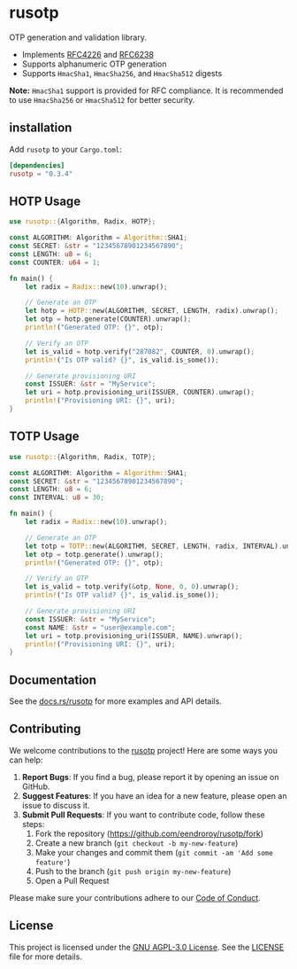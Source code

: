 # rusotp

OTP generation and validation library.

* Implements [RFC4226](https://datatracker.ietf.org/doc/html/rfc4226)
  and [RFC6238](https://datatracker.ietf.org/doc/html/rfc6238)
* Supports alphanumeric OTP generation
* Supports `HmacSha1`, `HmacSha256`, and `HmacSha512` digests

**Note:** `HmacSha1` support is provided for RFC compliance.
It is recommended to use `HmacSha256` or `HmacSha512` for better security.

## installation

Add `rusotp` to your `Cargo.toml`:

```toml
[dependencies]
rusotp = "0.3.4"
```

## HOTP Usage

```rust
use rusotp::{Algorithm, Radix, HOTP};

const ALGORITHM: Algorithm = Algorithm::SHA1;
const SECRET: &str = "12345678901234567890";
const LENGTH: u8 = 6;
const COUNTER: u64 = 1;

fn main() {
    let radix = Radix::new(10).unwrap();

    // Generate an OTP
    let hotp = HOTP::new(ALGORITHM, SECRET, LENGTH, radix).unwrap();
    let otp = hotp.generate(COUNTER).unwrap();
    println!("Generated OTP: {}", otp);

    // Verify an OTP
    let is_valid = hotp.verify("287082", COUNTER, 0).unwrap();
    println!("Is OTP valid? {}", is_valid.is_some());

    // Generate provisioning URI
    const ISSUER: &str = "MyService";
    let uri = hotp.provisioning_uri(ISSUER, COUNTER).unwrap();
    println!("Provisioning URI: {}", uri);
}
```

## TOTP Usage

```rust
use rusotp::{Algorithm, Radix, TOTP};

const ALGORITHM: Algorithm = Algorithm::SHA1;
const SECRET: &str = "12345678901234567890";
const LENGTH: u8 = 6;
const INTERVAL: u8 = 30;

fn main() {
    let radix = Radix::new(10).unwrap();

    // Generate an OTP
    let totp = TOTP::new(ALGORITHM, SECRET, LENGTH, radix, INTERVAL).unwrap();
    let otp = totp.generate().unwrap();
    println!("Generated OTP: {}", otp);

    // Verify an OTP
    let is_valid = totp.verify(&otp, None, 0, 0).unwrap();
    println!("Is OTP valid? {}", is_valid.is_some());

    // Generate provisioning URI
    const ISSUER: &str = "MyService";
    const NAME: &str = "user@example.com";
    let uri = totp.provisioning_uri(ISSUER, NAME).unwrap();
    println!("Provisioning URI: {}", uri);
}

```

## Documentation

See the [docs.rs/rusotp](https://docs.rs/rusotp) for more examples and API details.

## Contributing

We welcome contributions to the [rusotp](https://github.com/eendroroy/rusotp) project! Here are some ways you can help:

1. **Report Bugs**: If you find a bug, please report it by opening an issue on GitHub.
2. **Suggest Features**: If you have an idea for a new feature, please open an issue to discuss it.
3. **Submit Pull Requests**: If you want to contribute code, follow these steps:
    1. Fork the repository (https://github.com/eendroroy/rusotp/fork)
    2. Create a new branch (`git checkout -b my-new-feature`)
    3. Make your changes and commit them (`git commit -am 'Add some feature'`)
    4. Push to the branch (`git push origin my-new-feature`)
    5. Open a Pull Request

Please make sure your contributions adhere to our [Code of Conduct](http://contributor-covenant.org).

## License

This project is licensed under the [GNU AGPL-3.0 License](https://www.gnu.org/licenses/agpl-3.0.html).
See the [LICENSE](./LICENSE) file for more details.
